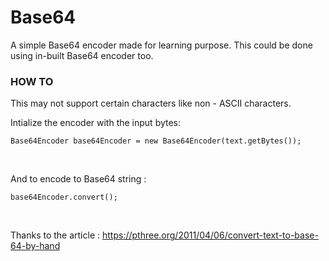 # Base64

A simple Base64 encoder made for learning purpose. This could be done using in-built Base64 encoder too.


### HOW TO

This may not support certain characters like non - ASCII characters.
<br>

Intialize the encoder with the input bytes:
<br>

```
Base64Encoder base64Encoder = new Base64Encoder(text.getBytes());
```

<br>

And to encode to Base64 string :
<br>

```
base64Encoder.convert();
```

<br>

Thanks to the article : https://pthree.org/2011/04/06/convert-text-to-base-64-by-hand
